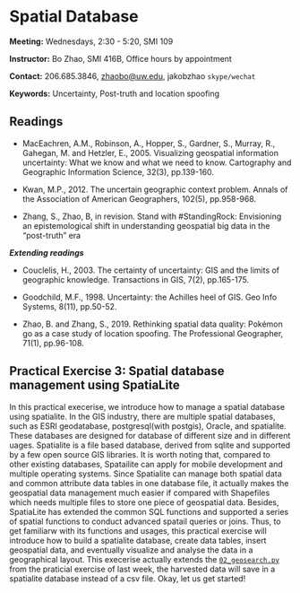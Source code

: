 # Spatial Database

**Meeting:** Wednesdays, 2:30 - 5:20, SMI 109

**Instructor:** Bo Zhao, SMI 416B, Office hours by appointment

**Contact:** 206.685.3846, zhaobo@uw.edu, jakobzhao `skype/wechat`

**Keywords:** Uncertainty, Post-truth and location spoofing

## Readings

* MacEachren, A.M., Robinson, A., Hopper, S., Gardner, S., Murray, R., Gahegan, M. and Hetzler, E., 2005. Visualizing geospatial information uncertainty: What we know and what we need to know. Cartography and Geographic Information Science, 32(3), pp.139-160.

* Kwan, M.P., 2012. The uncertain geographic context problem. Annals of the Association of American Geographers, 102(5), pp.958-968.

* Zhang, S., Zhao, B, in revision. Stand with #StandingRock: Envisioning an epistemological shift in understanding geospatial big data in the “post-truth” era

***Extending readings***

* Couclelis, H., 2003. The certainty of uncertainty: GIS and the limits of geographic knowledge. Transactions in GIS, 7(2), pp.165-175.

* Goodchild, M.F., 1998. Uncertainty: the Achilles heel of GIS. Geo Info Systems, 8(11), pp.50-52.

* Zhao, B. and Zhang, S., 2019. Rethinking spatial data quality: Pokémon go as a case study of location spoofing. The Professional Geographer, 71(1), pp.96-108.


## Practical Exercise 3: Spatial database management using SpatiaLite


In this practical execerise, we introduce how to manage a spatial database using spatialite. In the GIS industry, there are multiple spatial databases, such as ESRI geodatabase, postgresql(with postgis), Oracle, and spatialite. These databases are designed for database of different size and in different uages. Spatialite is a file based database, derived from sqlite and supported by a few open source GIS libraries. It is worth noting that, compared to other existing databases, Spatailite can apply for mobile development and multiple operating systems. Since Spatialite can manage both spatial data and common attribute data tables in one database file, it actually makes the geospatial data management much easier if compared with Shapefiles which needs multiple files to store one piece of geospatial data. Besides, SpatiaLite has extended the common SQL functions and supported a series of spatial functions to conduct advanced spatail queries or joins. Thus, to get familiarw with its functions and usages, this practical exercise will introduce how to build a spatialite database, create data tables, insert geospatial data, and eventually visualize and analyse the data in a geographical layout. This execerise actually extends the [`02_geosearch.py`](../03_bot/02_geosearch.py) from the praticial exercise of last week, the harvested data will save in a spatialite database instead of a csv file. Okay, let us get started!
